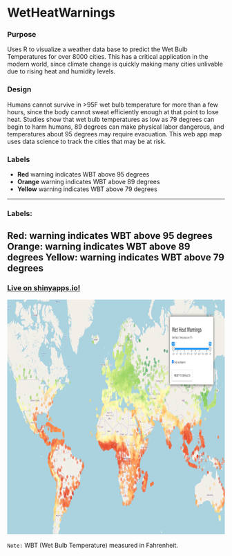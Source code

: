 # WetHeatWarnings

### Purpose
Uses R to visualize a weather data base to predict the Wet Bulb Temperatures for over 8000 cities. This has a critical application in the modern world, since climate change is quickly making many cities unlivable due to rising heat and humidity levels. 

### Design
Humans cannot survive in >95F wet bulb temperature for more than a few hours, since the body cannot sweat efficiently enough at that point to lose heat. Studies show that wet bulb temperatures as low as 79 degrees can begin to harm humans, 89 degrees can make physical labor dangerous, and temperatures about 95 degrees may require evacuation. This web app map uses data science to track the cities that may be at risk. 

### Labels

* **Red** warning indicates WBT above 95 degrees
* **Orange** warning indicates WBT above 89 degrees
* **Yellow** warning indicates WBT above 79 degrees

---
### Labels:
  **Red**: warning indicates WBT above 95 degrees
  **Orange**: warning indicates WBT above 89 degrees
  **Yellow**: warning indicates WBT above 79 degrees
---

### [**Live on shinyapps.io!**](https://michaelvega.shinyapps.io/WetHeatWarnings/)

<img src="./res/wetheat.png" alt="Image of Sample Map" width="900" height="542">

```Note:``` WBT (Wet Bulb Temperature) measured in Fahrenheit. 
